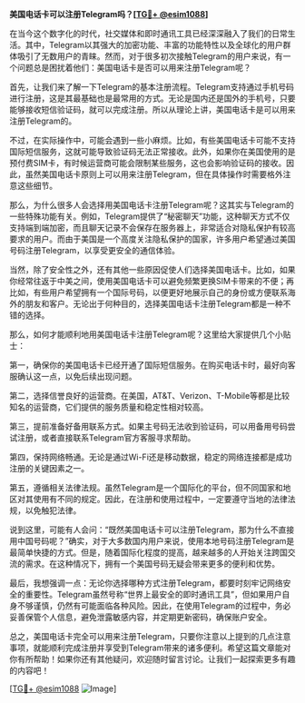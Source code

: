 **美国电话卡可以注册Telegram吗？[[TG💪+ @esim1088](https://t.me/s/esim1088)]**

在当今这个数字化的时代，社交媒体和即时通讯工具已经深深融入了我们的日常生活。其中，Telegram以其强大的加密功能、丰富的功能特性以及全球化的用户群体吸引了无数用户的青睐。然而，对于很多初次接触Telegram的用户来说，有一个问题总是困扰着他们：美国电话卡是否可以用来注册Telegram呢？

首先，让我们来了解一下Telegram的基本注册流程。Telegram支持通过手机号码进行注册，这是其最基础也是最常用的方式。无论是国内还是国外的手机号，只要能够接收短信验证码，就可以完成注册。所以从理论上讲，美国电话卡是可以用来注册Telegram的。

不过，在实际操作中，可能会遇到一些小麻烦。比如，有些美国电话卡可能不支持国际短信服务，这就可能导致验证码无法正常接收。此外，如果你在美国使用的是预付费SIM卡，有时候运营商可能会限制某些服务，这也会影响验证码的接收。因此，虽然美国电话卡原则上可以用来注册Telegram，但在具体操作时需要格外注意这些细节。

那么，为什么很多人会选择用美国电话卡注册Telegram呢？这其实与Telegram的一些特殊功能有关。例如，Telegram提供了“秘密聊天”功能，这种聊天方式不仅支持端到端加密，而且聊天记录不会保存在服务器上，非常适合对隐私保护有较高要求的用户。而由于美国是一个高度关注隐私保护的国家，许多用户希望通过美国号码注册Telegram，以享受更安全的通信体验。

当然，除了安全性之外，还有其他一些原因促使人们选择美国电话卡。比如，如果你经常往返于中美之间，使用美国电话卡可以避免频繁更换SIM卡带来的不便；再比如，有些用户希望拥有一个国际号码，以便更好地展示自己的身份或方便联系海外的朋友和客户。无论出于何种目的，选择美国电话卡注册Telegram都是一种不错的选择。

那么，如何才能顺利地用美国电话卡注册Telegram呢？这里给大家提供几个小贴士：

第一，确保你的美国电话卡已经开通了国际短信服务。在购买电话卡时，最好向客服确认这一点，以免后续出现问题。

第二，选择信誉良好的运营商。在美国，AT&T、Verizon、T-Mobile等都是比较知名的运营商，它们提供的服务质量和稳定性相对较高。

第三，提前准备好备用联系方式。如果主号码无法收到验证码，可以用备用号码尝试注册，或者直接联系Telegram官方客服寻求帮助。

第四，保持网络畅通。无论是通过Wi-Fi还是移动数据，稳定的网络连接都是成功注册的关键因素之一。

第五，遵循相关法律法规。虽然Telegram是一个国际化的平台，但不同国家和地区对其使用有不同的规定。因此，在注册和使用过程中，一定要遵守当地的法律法规，以免触犯法律。

说到这里，可能有人会问：“既然美国电话卡可以注册Telegram，那为什么不直接用中国号码呢？”确实，对于大多数国内用户来说，使用本地号码注册Telegram是最简单快捷的方式。但是，随着国际化程度的提高，越来越多的人开始关注跨国交流的需求。在这种情况下，拥有一个美国号码无疑会带来更多的便利和优势。

最后，我想强调一点：无论你选择哪种方式注册Telegram，都要时刻牢记网络安全的重要性。Telegram虽然号称“世界上最安全的即时通讯工具”，但如果用户自身不够谨慎，仍然有可能面临各种风险。因此，在使用Telegram的过程中，务必妥善保管个人信息，避免泄露敏感内容，并定期更新密码，确保账户安全。

总之，美国电话卡完全可以用来注册Telegram，只要你注意以上提到的几点注意事项，就能顺利完成注册并享受到Telegram带来的诸多便利。希望这篇文章能对你有所帮助！如果你还有其他疑问，欢迎随时留言讨论。让我们一起探索更多有趣的内容吧！

[[TG💪+ @esim1088](https://t.me/s/esim1088) ![Image](https://i.postimg.cc/4NQfJmqS/Snipaste-2025-05-13-00-14-12.png)]